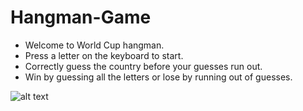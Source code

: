 # Hangman-Game
- Welcome to World Cup hangman.
- Press a letter on the keyboard to start.
- Correctly guess the country before your guesses run out.
- Win by guessing all the letters or lose by running out of guesses.

![alt text](https://i.imgur.com/undefined.png)
